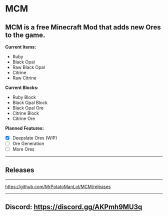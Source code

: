 # MCM
MCM is a free Minecraft Mod that adds new Ores to the game.
----------
**Current Items:**
- Ruby
- Black Opal
- Raw Black Opal
- Citrine
- Raw Citrine

**Current Blocks:**
- Ruby Block
- Black Opal Block
- Black Opal Ore
- Citrine Block
- Citrine Ore

**Planned Features:**
- [x] Deepslate Ores (WIP)
- [ ] Ore Generation
- [ ] More Ores

----------
## Releases
----------
https://github.com/MrPotatoManLol/MCM/releases

----------
Discord: https://discord.gg/AKPmh9MU3q
----------
